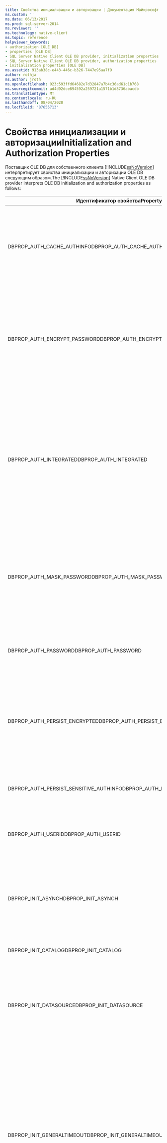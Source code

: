 ```yaml
---
title: Свойства инициализации и авторизации | Документация Майкрософт
ms.custom: ''
ms.date: 06/13/2017
ms.prod: sql-server-2014
ms.reviewer: ''
ms.technology: native-client
ms.topic: reference
helpviewer_keywords:
- authorization [OLE DB]
- properties [OLE DB]
- SQL Server Native Client OLE DB provider, initialization properties
- SQL Server Native Client OLE DB provider, authorization properties
- initialization properties [OLE DB]
ms.assetid: 913ab38c-e443-446c-b326-7447e95aa7f9
author: rothja
ms.author: jroth
ms.openlocfilehash: 923c593ffd64682e7d32847a7b4c36ad61c1b768
ms.sourcegitcommit: ad4d92dce894592a259721a1571b1d8736abacdb
ms.translationtype: MT
ms.contentlocale: ru-RU
ms.lasthandoff: 08/04/2020
ms.locfileid: "87655713"
---
```

# <a name="initialization-and-authorization-properties"></a><span data-ttu-id="1a168-102">Свойства инициализации и авторизации</span><span class="sxs-lookup"><span data-stu-id="1a168-102">Initialization and Authorization Properties</span></span>
  <span data-ttu-id="1a168-103">Поставщик OLE DB для собственного клиента [!INCLUDE[ssNoVersion](../../includes/ssnoversion-md.md)] интерпретирует свойства инициализации и авторизации OLE DB следующим образом.</span><span class="sxs-lookup"><span data-stu-id="1a168-103">The [!INCLUDE[ssNoVersion](../../includes/ssnoversion-md.md)] Native Client OLE DB provider interprets OLE DB initialization and authorization properties as follows:</span></span>  
  
|<span data-ttu-id="1a168-104">Идентификатор свойства</span><span class="sxs-lookup"><span data-stu-id="1a168-104">Property ID</span></span>|<span data-ttu-id="1a168-105">Описание</span><span class="sxs-lookup"><span data-stu-id="1a168-105">Description</span></span>|  
|-----------------|-----------------|  
|<span data-ttu-id="1a168-106">DBPROP_AUTH_CACHE_AUTHINFO</span><span class="sxs-lookup"><span data-stu-id="1a168-106">DBPROP_AUTH_CACHE_AUTHINFO</span></span>|<span data-ttu-id="1a168-107">Поставщик OLE DB для собственного клиента [!INCLUDE[ssNoVersion](../../includes/ssnoversion-md.md)] не кэширует данные для проверки подлинности.</span><span class="sxs-lookup"><span data-stu-id="1a168-107">The [!INCLUDE[ssNoVersion](../../includes/ssnoversion-md.md)] Native Client OLE DB provider does not cache authentication information.</span></span><br /><br /> <span data-ttu-id="1a168-108">При попытке задать значение этого свойства поставщик OLE DB для собственного клиента [!INCLUDE[ssNoVersion](../../includes/ssnoversion-md.md)] возвращает значение DB_S_ERRORSOCCURRED.</span><span class="sxs-lookup"><span data-stu-id="1a168-108">The [!INCLUDE[ssNoVersion](../../includes/ssnoversion-md.md)] Native Client OLE DB provider returns DB_S_ERRORSOCCURRED on an attempt to set the property value.</span></span> <span data-ttu-id="1a168-109">Элемент *dwStatus* структуры DBPROP указывает DBPROPSTATUS_NOTSUPPORTED.</span><span class="sxs-lookup"><span data-stu-id="1a168-109">The *dwStatus* member of the DBPROP Structure indicates DBPROPSTATUS_NOTSUPPORTED.</span></span>|  
|<span data-ttu-id="1a168-110">DBPROP_AUTH_ENCRYPT_PASSWORD</span><span class="sxs-lookup"><span data-stu-id="1a168-110">DBPROP_AUTH_ENCRYPT_PASSWORD</span></span>|<span data-ttu-id="1a168-111">[!INCLUDE[ssNoVersion](../../includes/ssnoversion-md.md)]Поставщик OLE DB собственного клиента использует стандартные [!INCLUDE[msCoName](../../includes/msconame-md.md)] [!INCLUDE[ssNoVersion](../../includes/ssnoversion-md.md)] механизмы безопасности для скрытия паролей.</span><span class="sxs-lookup"><span data-stu-id="1a168-111">The [!INCLUDE[ssNoVersion](../../includes/ssnoversion-md.md)] Native Client OLE DB provider uses standard [!INCLUDE[msCoName](../../includes/msconame-md.md)][!INCLUDE[ssNoVersion](../../includes/ssnoversion-md.md)] security mechanisms to conceal passwords.</span></span><br /><br /> <span data-ttu-id="1a168-112">При попытке задать значение этого свойства поставщик OLE DB для собственного клиента [!INCLUDE[ssNoVersion](../../includes/ssnoversion-md.md)] возвращает значение DB_S_ERRORSOCCURRED.</span><span class="sxs-lookup"><span data-stu-id="1a168-112">The [!INCLUDE[ssNoVersion](../../includes/ssnoversion-md.md)] Native Client OLE DB provider returns DB_S_ERRORSOCCURRED on an attempt to set the property value.</span></span> <span data-ttu-id="1a168-113">Элемент *dwStatus* структуры DBPROP указывает DBPROPSTATUS_NOTSUPPORTED.</span><span class="sxs-lookup"><span data-stu-id="1a168-113">The *dwStatus* member of the DBPROP Structure indicates DBPROPSTATUS_NOTSUPPORTED.</span></span>|  
|<span data-ttu-id="1a168-114">DBPROP_AUTH_INTEGRATED</span><span class="sxs-lookup"><span data-stu-id="1a168-114">DBPROP_AUTH_INTEGRATED</span></span>|<span data-ttu-id="1a168-115">Если DBPROP_AUTH_INTEGRATED имеет значение NULL, пустой строки или значение «SSPI» типа VT_BSTR, то поставщик OLE DB для собственного клиента [!INCLUDE[ssNoVersion](../../includes/ssnoversion-md.md)] использует для авторизации доступа пользователя к базе данных [!INCLUDE[ssNoVersion](../../includes/ssnoversion-md.md)], указанной в свойствах DBPROP_INIT_DATASOURCE и DBPROP_INIT_CATALOG, механизм проверки подлинности Windows.</span><span class="sxs-lookup"><span data-stu-id="1a168-115">If DBPROP_AUTH_INTEGRATED is set to a NULL pointer, a null string, or 'SSPI' VT_BSTR value, the [!INCLUDE[ssNoVersion](../../includes/ssnoversion-md.md)] Native Client OLE DB provider uses Windows Authentication Mode to authorize user access to the [!INCLUDE[ssNoVersion](../../includes/ssnoversion-md.md)] database specified by the DBPROP_INIT_DATASOURCE and DBPROP_INIT_CATALOG properties.</span></span><br /><br /> <span data-ttu-id="1a168-116">Если задано значение VT_EMPTY (по умолчанию), то используется безопасность [!INCLUDE[ssNoVersion](../../includes/ssnoversion-md.md)].</span><span class="sxs-lookup"><span data-stu-id="1a168-116">If it is set to VT_EMPTY (the default), [!INCLUDE[ssNoVersion](../../includes/ssnoversion-md.md)] security is used.</span></span> <span data-ttu-id="1a168-117">Имя входа в [!INCLUDE[ssNoVersion](../../includes/ssnoversion-md.md)] и пароль указываются в свойствах DBPROP_AUTH_USERID и DBPROP_AUTH_PASSWORD.</span><span class="sxs-lookup"><span data-stu-id="1a168-117">The [!INCLUDE[ssNoVersion](../../includes/ssnoversion-md.md)] login and password are specified in the DBPROP_AUTH_USERID and DBPROP_AUTH_PASSWORD properties.</span></span>|  
|<span data-ttu-id="1a168-118">DBPROP_AUTH_MASK_PASSWORD</span><span class="sxs-lookup"><span data-stu-id="1a168-118">DBPROP_AUTH_MASK_PASSWORD</span></span>|<span data-ttu-id="1a168-119">Поставщик OLE DB для собственного клиента [!INCLUDE[ssNoVersion](../../includes/ssnoversion-md.md)] использует стандартный механизм безопасности [!INCLUDE[ssNoVersion](../../includes/ssnoversion-md.md)] для скрытия паролей.</span><span class="sxs-lookup"><span data-stu-id="1a168-119">The [!INCLUDE[ssNoVersion](../../includes/ssnoversion-md.md)] Native Client OLE DB provider uses standard [!INCLUDE[ssNoVersion](../../includes/ssnoversion-md.md)] security mechanisms to conceal passwords.</span></span><br /><br /> <span data-ttu-id="1a168-120">При попытке задать значение этого свойства поставщик OLE DB для собственного клиента [!INCLUDE[ssNoVersion](../../includes/ssnoversion-md.md)] возвращает значение DB_S_ERRORSOCCURRED.</span><span class="sxs-lookup"><span data-stu-id="1a168-120">The [!INCLUDE[ssNoVersion](../../includes/ssnoversion-md.md)] Native Client OLE DB provider returns DB_S_ERRORSOCCURRED on an attempt to set the property value.</span></span> <span data-ttu-id="1a168-121">Элемент *dwStatus* структуры DBPROP указывает DBPROPSTATUS_NOTSUPPORTED.</span><span class="sxs-lookup"><span data-stu-id="1a168-121">The *dwStatus* member of the DBPROP Structure indicates DBPROPSTATUS_NOTSUPPORTED.</span></span>|  
|<span data-ttu-id="1a168-122">DBPROP_AUTH_PASSWORD</span><span class="sxs-lookup"><span data-stu-id="1a168-122">DBPROP_AUTH_PASSWORD</span></span>|<span data-ttu-id="1a168-123">Пароль назначается для имени входа в [!INCLUDE[ssNoVersion](../../includes/ssnoversion-md.md)].</span><span class="sxs-lookup"><span data-stu-id="1a168-123">Password assigned to a [!INCLUDE[ssNoVersion](../../includes/ssnoversion-md.md)] login.</span></span> <span data-ttu-id="1a168-124">Когда выбрана проверка подлинности [!INCLUDE[ssNoVersion](../../includes/ssnoversion-md.md)], это свойство используется для авторизации доступа к базе данных [!INCLUDE[ssNoVersion](../../includes/ssnoversion-md.md)].</span><span class="sxs-lookup"><span data-stu-id="1a168-124">This property is used when [!INCLUDE[ssNoVersion](../../includes/ssnoversion-md.md)] Authentication is selected for authorizing access to a [!INCLUDE[ssNoVersion](../../includes/ssnoversion-md.md)] database.</span></span>|  
|<span data-ttu-id="1a168-125">DBPROP_AUTH_PERSIST_ENCRYPTED</span><span class="sxs-lookup"><span data-stu-id="1a168-125">DBPROP_AUTH_PERSIST_ENCRYPTED</span></span>|<span data-ttu-id="1a168-126">Поставщик OLE DB для собственного клиента [!INCLUDE[ssNoVersion](../../includes/ssnoversion-md.md)] не шифрует данные проверки подлинности при сохранении.</span><span class="sxs-lookup"><span data-stu-id="1a168-126">The [!INCLUDE[ssNoVersion](../../includes/ssnoversion-md.md)] Native Client OLE DB provider does not encrypt authentication information when persisted.</span></span><br /><br /> <span data-ttu-id="1a168-127">При попытке задать значение этого свойства поставщик OLE DB для собственного клиента [!INCLUDE[ssNoVersion](../../includes/ssnoversion-md.md)] возвращает значение DB_S_ERRORSOCCURRED.</span><span class="sxs-lookup"><span data-stu-id="1a168-127">The [!INCLUDE[ssNoVersion](../../includes/ssnoversion-md.md)] Native Client OLE DB provider returns DB_S_ERRORSOCCURRED on an attempt to set the property value.</span></span> <span data-ttu-id="1a168-128">Элемент *dwStatus* структуры DBPROP указывает DBPROPSTATUS_NOTSUPPORTED.</span><span class="sxs-lookup"><span data-stu-id="1a168-128">The *dwStatus* member of the DBPROP Structure indicates DBPROPSTATUS_NOTSUPPORTED.</span></span>|  
|<span data-ttu-id="1a168-129">DBPROP_AUTH_PERSIST_SENSITIVE_AUTHINFO</span><span class="sxs-lookup"><span data-stu-id="1a168-129">DBPROP_AUTH_PERSIST_SENSITIVE_AUTHINFO</span></span>|<span data-ttu-id="1a168-130">Поставщик OLE DB для собственного клиента [!INCLUDE[ssNoVersion](../../includes/ssnoversion-md.md)] сохраняет значения для проверки подлинности, включая образ пароля (если указано).</span><span class="sxs-lookup"><span data-stu-id="1a168-130">The [!INCLUDE[ssNoVersion](../../includes/ssnoversion-md.md)] Native Client OLE DB provider persists authentication values, including an image of a password, if requested to do so.</span></span> <span data-ttu-id="1a168-131">Шифрование не предусмотрено.</span><span class="sxs-lookup"><span data-stu-id="1a168-131">No encryption is provided.</span></span>|  
|<span data-ttu-id="1a168-132">DBPROP_AUTH_USERID</span><span class="sxs-lookup"><span data-stu-id="1a168-132">DBPROP_AUTH_USERID</span></span>|<span data-ttu-id="1a168-133">Имя входа в [!INCLUDE[ssNoVersion](../../includes/ssnoversion-md.md)].</span><span class="sxs-lookup"><span data-stu-id="1a168-133">[!INCLUDE[ssNoVersion](../../includes/ssnoversion-md.md)] login.</span></span> <span data-ttu-id="1a168-134">Когда выбрана проверка подлинности [!INCLUDE[ssNoVersion](../../includes/ssnoversion-md.md)], это свойство используется для авторизации доступа к базе данных [!INCLUDE[ssNoVersion](../../includes/ssnoversion-md.md)].</span><span class="sxs-lookup"><span data-stu-id="1a168-134">This property is used when [!INCLUDE[ssNoVersion](../../includes/ssnoversion-md.md)] Authentication is selected for authorizing access to a [!INCLUDE[ssNoVersion](../../includes/ssnoversion-md.md)] database.</span></span>|  
|<span data-ttu-id="1a168-135">DBPROP_INIT_ASYNCH</span><span class="sxs-lookup"><span data-stu-id="1a168-135">DBPROP_INIT_ASYNCH</span></span>|<span data-ttu-id="1a168-136">Поставщик OLE DB для собственного клиента [!INCLUDE[ssNoVersion](../../includes/ssnoversion-md.md)] поддерживает асинхронную инициализацию.</span><span class="sxs-lookup"><span data-stu-id="1a168-136">The [!INCLUDE[ssNoVersion](../../includes/ssnoversion-md.md)] Native Client OLE DB provider supports asynchronous initiation.</span></span><br /><br /> <span data-ttu-id="1a168-137">При установке разряда DBPROPVAL_ASYNCH_INITIALIZE в свойстве DBPROP_INIT_ASYNCH метод **IDBInitialize::Initialize** становится неблокирующим вызовом.</span><span class="sxs-lookup"><span data-stu-id="1a168-137">Setting the DBPROPVAL_ASYNCH_INITIALIZE bit in the DBPROP_INIT_ASYNCH property causes **IDBInitialize::Initialize** to become a non-blocking call.</span></span> <span data-ttu-id="1a168-138">Дополнительные сведения о выполнении асинхронных операций см. в [этой статье](../native-client/features/performing-asynchronous-operations.md).</span><span class="sxs-lookup"><span data-stu-id="1a168-138">For more information, see [Performing Asynchronous Operations](../native-client/features/performing-asynchronous-operations.md).</span></span>|  
|<span data-ttu-id="1a168-139">DBPROP_INIT_CATALOG</span><span class="sxs-lookup"><span data-stu-id="1a168-139">DBPROP_INIT_CATALOG</span></span>|<span data-ttu-id="1a168-140">Имя существующей базы данных [!INCLUDE[ssNoVersion](../../includes/ssnoversion-md.md)], к которой выполняется подключение.</span><span class="sxs-lookup"><span data-stu-id="1a168-140">Name of an existing [!INCLUDE[ssNoVersion](../../includes/ssnoversion-md.md)] database to which to connect.</span></span>|  
|<span data-ttu-id="1a168-141">DBPROP_INIT_DATASOURCE</span><span class="sxs-lookup"><span data-stu-id="1a168-141">DBPROP_INIT_DATASOURCE</span></span>|<span data-ttu-id="1a168-142">Сетевое имя сервера, на котором запущен экземпляр [!INCLUDE[msCoName](../../includes/msconame-md.md)][!INCLUDE[ssNoVersion](../../includes/ssnoversion-md.md)].</span><span class="sxs-lookup"><span data-stu-id="1a168-142">Network name of a server running an instance of [!INCLUDE[msCoName](../../includes/msconame-md.md)][!INCLUDE[ssNoVersion](../../includes/ssnoversion-md.md)].</span></span> <span data-ttu-id="1a168-143">Если [!INCLUDE[ssNoVersion](../../includes/ssnoversion-md.md)] на компьютере выполняется несколько экземпляров, для подключения к конкретному экземпляру [!INCLUDE[ssNoVersion](../../includes/ssnoversion-md.md)] значения DBPROP_INIT_DATASOURCE указывается как \* \\ \сервернаме\инстанценаме\*.</span><span class="sxs-lookup"><span data-stu-id="1a168-143">If there are multiple instances of [!INCLUDE[ssNoVersion](../../includes/ssnoversion-md.md)] running on the computer, in order to connect to a specific instance of [!INCLUDE[ssNoVersion](../../includes/ssnoversion-md.md)] the value DBPROP_INIT_DATASOURCE is specified as *\\\ServerName\InstanceName*.</span></span> <span data-ttu-id="1a168-144">Вместо обратной косой черты используется escape-последовательность (\\\).</span><span class="sxs-lookup"><span data-stu-id="1a168-144">The escape sequence \\\ is used for backslash itself.</span></span>|  
|<span data-ttu-id="1a168-145">DBPROP_INIT_GENERALTIMEOUT</span><span class="sxs-lookup"><span data-stu-id="1a168-145">DBPROP_INIT_GENERALTIMEOUT</span></span>|<span data-ttu-id="1a168-146">Указывает количество секунд до истечения времени ожидания запроса, кроме инициализации источника данных и выполнения команды. Значение 0 указывает на бесконечное время ожидания. Поставщики, работающие с сетевыми подключениями или в распределенных или транзакционных сценариях, могут поддерживать это свойство, чтобы прикрепить компонент к истечению времени ожидания в случае долго выполняющегося запроса.</span><span class="sxs-lookup"><span data-stu-id="1a168-146">Indicates the number of seconds before a request, other than data source initialization and command execution, times out. A value of 0 indicates an infinite time-out. Providers that work over network connections or in distributed or transacted scenarios can support this property to advise an enlisted component to time-out in the event of a long-running request.</span></span> <span data-ttu-id="1a168-147">Временем ожидания для инициализации источника данных или выполнения команд по-прежнему управляют свойства DBPROP_INIT_TIMEOUT и DBPROP_COMMANDTIMEOUT, соответственно.</span><span class="sxs-lookup"><span data-stu-id="1a168-147">Time-outs for data source initialization and command execution remain governed by DBPROP_INIT_TIMEOUT and DBPROP_COMMANDTIMEOUT, respectively.</span></span><br /><br /> <span data-ttu-id="1a168-148">Свойство DBPROP_INIT_GENERALTIMEOUT доступно только для чтения, и при попытке присвоить ему значение в *dwstatus* возвращается ошибка DBPROPSTATUS_NOTSETTABLE.</span><span class="sxs-lookup"><span data-stu-id="1a168-148">DBPROP_INIT_GENERALTIMEOUT is read-only, and if one tries to set it the *dwstatus* error of DBPROPSTATUS_NOTSETTABLE is returned.</span></span>|  
|<span data-ttu-id="1a168-149">DBPROP_INIT_HWND</span><span class="sxs-lookup"><span data-stu-id="1a168-149">DBPROP_INIT_HWND</span></span>|<span data-ttu-id="1a168-150">Дескриптор Windows из вызывающего приложения.</span><span class="sxs-lookup"><span data-stu-id="1a168-150">The Windows handle from the calling application.</span></span> <span data-ttu-id="1a168-151">Действительный дескриптор окна необходим для инициализации диалогового окна, если разрешен запрос свойств инициализации.</span><span class="sxs-lookup"><span data-stu-id="1a168-151">A valid window handle is required for the initialization dialog box displayed when prompting for initialization properties is allowed.</span></span>|  
|<span data-ttu-id="1a168-152">DBPROP_INIT_IMPERSONATION_LEVEL</span><span class="sxs-lookup"><span data-stu-id="1a168-152">DBPROP_INIT_IMPERSONATION_LEVEL</span></span>|<span data-ttu-id="1a168-153">Поставщик OLE DB для собственного клиента [!INCLUDE[ssNoVersion](../../includes/ssnoversion-md.md)] не поддерживает корректировку уровня олицетворения.</span><span class="sxs-lookup"><span data-stu-id="1a168-153">The [!INCLUDE[ssNoVersion](../../includes/ssnoversion-md.md)] Native Client OLE DB provider does not support impersonation level adjustment.</span></span><br /><br /> <span data-ttu-id="1a168-154">При попытке задать значение этого свойства поставщик OLE DB для собственного клиента [!INCLUDE[ssNoVersion](../../includes/ssnoversion-md.md)] возвращает значение DB_S_ERRORSOCCURRED.</span><span class="sxs-lookup"><span data-stu-id="1a168-154">The [!INCLUDE[ssNoVersion](../../includes/ssnoversion-md.md)] Native Client OLE DB provider returns DB_S_ERRORSOCCURRED on an attempt to set the property value.</span></span> <span data-ttu-id="1a168-155">Элемент *dwStatus* структуры DBPROP указывает DBPROPSTATUS_NOTSUPPORTED.</span><span class="sxs-lookup"><span data-stu-id="1a168-155">The *dwStatus* member of the DBPROP Structure indicates DBPROPSTATUS_NOTSUPPORTED.</span></span>|  
|<span data-ttu-id="1a168-156">DBPROP_INIT_LCID</span><span class="sxs-lookup"><span data-stu-id="1a168-156">DBPROP_INIT_LCID</span></span>|<span data-ttu-id="1a168-157">Поставщик OLE DB для собственного клиента [!INCLUDE[ssNoVersion](../../includes/ssnoversion-md.md)] производит проверку кода локали и возвращает ошибку, если код локали не поддерживается или не установлен на клиенте.</span><span class="sxs-lookup"><span data-stu-id="1a168-157">The [!INCLUDE[ssNoVersion](../../includes/ssnoversion-md.md)] Native Client OLE DB provider validates the locale ID and returns an error if the locale ID is not supported or is not installed on the client.</span></span>|  
|<span data-ttu-id="1a168-158">DBPROP_INIT_LOCATION</span><span class="sxs-lookup"><span data-stu-id="1a168-158">DBPROP_INIT_LOCATION</span></span>|<span data-ttu-id="1a168-159">При попытке задать значение этого свойства поставщик OLE DB для собственного клиента [!INCLUDE[ssNoVersion](../../includes/ssnoversion-md.md)] возвращает значение DB_S_ERRORSOCCURRED.</span><span class="sxs-lookup"><span data-stu-id="1a168-159">The [!INCLUDE[ssNoVersion](../../includes/ssnoversion-md.md)] Native Client OLE DB provider returns DB_S_ERRORSOCCURRED on an attempt to set the property value.</span></span> <span data-ttu-id="1a168-160">Элемент *dwStatus* структуры DBPROP указывает DBPROPSTATUS_NOTSUPPORTED.</span><span class="sxs-lookup"><span data-stu-id="1a168-160">The *dwStatus* member of the DBPROP Structure indicates DBPROPSTATUS_NOTSUPPORTED.</span></span>|  
|<span data-ttu-id="1a168-161">DBPROP_INIT_MODE</span><span class="sxs-lookup"><span data-stu-id="1a168-161">DBPROP_INIT_MODE</span></span>|<span data-ttu-id="1a168-162">При попытке задать значение этого свойства поставщик OLE DB для собственного клиента [!INCLUDE[ssNoVersion](../../includes/ssnoversion-md.md)] возвращает значение DB_S_ERRORSOCCURRED.</span><span class="sxs-lookup"><span data-stu-id="1a168-162">The [!INCLUDE[ssNoVersion](../../includes/ssnoversion-md.md)] Native Client OLE DB provider returns DB_S_ERRORSOCCURRED on an attempt to set the property value.</span></span> <span data-ttu-id="1a168-163">Элемент *dwStatus* структуры DBPROP указывает DBPROPSTATUS_NOTSUPPORTED.</span><span class="sxs-lookup"><span data-stu-id="1a168-163">The *dwStatus* member of the DBPROP Structure indicates DBPROPSTATUS_NOTSUPPORTED.</span></span>|  
|<span data-ttu-id="1a168-164">DBPROP_INIT_PROMPT</span><span class="sxs-lookup"><span data-stu-id="1a168-164">DBPROP_INIT_PROMPT</span></span>|<span data-ttu-id="1a168-165">Поставщик OLE DB для собственного клиента [!INCLUDE[ssNoVersion](../../includes/ssnoversion-md.md)] поддерживает все режимы запросов на инициализацию источника данных.</span><span class="sxs-lookup"><span data-stu-id="1a168-165">The [!INCLUDE[ssNoVersion](../../includes/ssnoversion-md.md)] Native Client OLE DB provider supports all prompting modes for data source initialization.</span></span> <span data-ttu-id="1a168-166">Поставщик OLE DB для собственного клиента [!INCLUDE[ssNoVersion](../../includes/ssnoversion-md.md)] по умолчанию использует для этого свойства значение DBPROMPT_NOPROMPT.</span><span class="sxs-lookup"><span data-stu-id="1a168-166">The [!INCLUDE[ssNoVersion](../../includes/ssnoversion-md.md)] Native Client OLE DB provider uses DBPROMPT_NOPROMPT as its default setting for the property.</span></span>|  
|<span data-ttu-id="1a168-167">DBPROP_INIT_PROTECTION_LEVEL</span><span class="sxs-lookup"><span data-stu-id="1a168-167">DBPROP_INIT_PROTECTION_LEVEL</span></span>|<span data-ttu-id="1a168-168">Поставщик OLE DB для собственного клиента [!INCLUDE[ssNoVersion](../../includes/ssnoversion-md.md)] не поддерживает уровень защиты для соединения с экземпляром [!INCLUDE[ssNoVersion](../../includes/ssnoversion-md.md)].</span><span class="sxs-lookup"><span data-stu-id="1a168-168">The [!INCLUDE[ssNoVersion](../../includes/ssnoversion-md.md)] Native Client OLE DB provider does not support a protection level on connections to instances of [!INCLUDE[ssNoVersion](../../includes/ssnoversion-md.md)].</span></span><br /><br /> <span data-ttu-id="1a168-169">При попытке задать значение этого свойства поставщик OLE DB для собственного клиента [!INCLUDE[ssNoVersion](../../includes/ssnoversion-md.md)] возвращает значение DB_S_ERRORSOCCURRED.</span><span class="sxs-lookup"><span data-stu-id="1a168-169">The [!INCLUDE[ssNoVersion](../../includes/ssnoversion-md.md)] Native Client OLE DB provider returns DB_S_ERRORSOCCURRED on an attempt to set the property value.</span></span> <span data-ttu-id="1a168-170">Элемент *dwStatus* структуры DBPROP указывает DBPROPSTATUS_NOTSUPPORTED.</span><span class="sxs-lookup"><span data-stu-id="1a168-170">The *dwStatus* member of the DBPROP Structure indicates DBPROPSTATUS_NOTSUPPORTED.</span></span>|  
|<span data-ttu-id="1a168-171">DBPROP_INIT_PROVIDERSTRING</span><span class="sxs-lookup"><span data-stu-id="1a168-171">DBPROP_INIT_PROVIDERSTRING</span></span>|<span data-ttu-id="1a168-172">См. строку поставщика OLE DB для собственного клиента [!INCLUDE[ssNoVersion](../../includes/ssnoversion-md.md)] ниже в этом разделе.</span><span class="sxs-lookup"><span data-stu-id="1a168-172">See the [!INCLUDE[ssNoVersion](../../includes/ssnoversion-md.md)] Native Client OLE DB provider string later in this topic.</span></span>|  
|<span data-ttu-id="1a168-173">DBPROP_INIT_TIMEOUT</span><span class="sxs-lookup"><span data-stu-id="1a168-173">DBPROP_INIT_TIMEOUT</span></span>|<span data-ttu-id="1a168-174">Поставщик OLE DB для собственного клиента [!INCLUDE[ssNoVersion](../../includes/ssnoversion-md.md)] возвращает ошибку при инициализации, если в течение указанного количества секунд не удалось установить соединение с экземпляром [!INCLUDE[ssNoVersion](../../includes/ssnoversion-md.md)].</span><span class="sxs-lookup"><span data-stu-id="1a168-174">The [!INCLUDE[ssNoVersion](../../includes/ssnoversion-md.md)] Native Client OLE DB provider returns an error on initialization if a connection to the instance of [!INCLUDE[ssNoVersion](../../includes/ssnoversion-md.md)] cannot be established within the number of seconds specified.</span></span>|  
  
 <span data-ttu-id="1a168-175">В DBPROPSET_SQLSERVERDBINIT свойств, зависящих от поставщика, [!INCLUDE[ssNoVersion](../../includes/ssnoversion-md.md)] поставщик OLE DB собственного клиента определяет эти дополнительные свойства инициализации.</span><span class="sxs-lookup"><span data-stu-id="1a168-175">In the provider-specific property set DBPROPSET_SQLSERVERDBINIT, the [!INCLUDE[ssNoVersion](../../includes/ssnoversion-md.md)] Native Client OLE DB provider defines these additional initialization properties.</span></span>  
  
|<span data-ttu-id="1a168-176">Идентификатор свойства</span><span class="sxs-lookup"><span data-stu-id="1a168-176">Property ID</span></span>|<span data-ttu-id="1a168-177">Описание</span><span class="sxs-lookup"><span data-stu-id="1a168-177">Description</span></span>|  
|-----------------|-----------------|  
|<span data-ttu-id="1a168-178">SSPROP_AUTH_OLD_PASSWORD</span><span class="sxs-lookup"><span data-stu-id="1a168-178">SSPROP_AUTH_OLD_PASSWORD</span></span>|<span data-ttu-id="1a168-179">Тип: VT_BSTR</span><span class="sxs-lookup"><span data-stu-id="1a168-179">Type: VT_BSTR</span></span><br /><br /> <span data-ttu-id="1a168-180">Чтение и запись.</span><span class="sxs-lookup"><span data-stu-id="1a168-180">R/W: Write</span></span><br /><br /> <span data-ttu-id="1a168-181">Значение по умолчанию: VT_EMPTY</span><span class="sxs-lookup"><span data-stu-id="1a168-181">Default: VT_EMPTY</span></span><br /><br /> <span data-ttu-id="1a168-182">Описание: текущий или истекший пароль.</span><span class="sxs-lookup"><span data-stu-id="1a168-182">Description: The current or expired password.</span></span> <span data-ttu-id="1a168-183">Дополнительные сведения см. в статье [Смена пароля программным способом](../native-client/features/changing-passwords-programmatically.md).</span><span class="sxs-lookup"><span data-stu-id="1a168-183">For more information, see [Changing Passwords Programmatically](../native-client/features/changing-passwords-programmatically.md).</span></span>|  
|<span data-ttu-id="1a168-184">SSPROP_INIT_APPNAME</span><span class="sxs-lookup"><span data-stu-id="1a168-184">SSPROP_INIT_APPNAME</span></span>|<span data-ttu-id="1a168-185">Тип: VT_BSTR</span><span class="sxs-lookup"><span data-stu-id="1a168-185">Type: VT_BSTR</span></span><br /><br /> <span data-ttu-id="1a168-186">Ч/З Чтение/запись</span><span class="sxs-lookup"><span data-stu-id="1a168-186">R/W: Read/write</span></span><br /><br /> <span data-ttu-id="1a168-187">Описание: имя клиентского приложения.</span><span class="sxs-lookup"><span data-stu-id="1a168-187">Description: The client application name.</span></span>|  
|<span data-ttu-id="1a168-188">SSPROP_INIT_AUTOTRANSLATE</span><span class="sxs-lookup"><span data-stu-id="1a168-188">SSPROP_INIT_AUTOTRANSLATE</span></span>|<span data-ttu-id="1a168-189">Тип: VT_BOOL.</span><span class="sxs-lookup"><span data-stu-id="1a168-189">Type: VT_BOOL</span></span><br /><br /> <span data-ttu-id="1a168-190">Ч/З Чтение/запись</span><span class="sxs-lookup"><span data-stu-id="1a168-190">R/W: Read/write</span></span><br /><br /> <span data-ttu-id="1a168-191">Значение по умолчанию: VARIANT_TRUE</span><span class="sxs-lookup"><span data-stu-id="1a168-191">Default: VARIANT_TRUE</span></span><br /><br /> <span data-ttu-id="1a168-192">Описание: преобразование символов OEM/ANSI.</span><span class="sxs-lookup"><span data-stu-id="1a168-192">Description: OEM/ANSI character conversion.</span></span><br /><br /> <span data-ttu-id="1a168-193">VARIANT_TRUE. [!INCLUDE[ssNoVersion](../../includes/ssnoversion-md.md)] поставщик OLE DB собственного клиента преобразует строки символов ANSI, передаваемые между клиентом и сервером, путем преобразования в Юникод, чтобы избежать проблем с сопоставлением расширенных символов между кодовыми страницами клиента и сервера.</span><span class="sxs-lookup"><span data-stu-id="1a168-193">VARIANT_TRUE: The [!INCLUDE[ssNoVersion](../../includes/ssnoversion-md.md)] Native Client OLE DB provider translates ANSI character strings sent between the client and server by converting through Unicode to minimize problems in matching extended characters between the code pages on the client and the server:</span></span><br /><br /> <span data-ttu-id="1a168-194">Данные типа DBTYPE_STR, передаваемые в переменную, параметр или столбец в экземпляре переменной [!INCLUDE[ssNoVersion](../../includes/ssnoversion-md.md)], имеющем тип **char**, **varchar** или **text**, преобразуются в Юникод с использованием кодовой страницы ANSI (ACP) клиента, а затем преобразуются из Юникода в символьную строку с использованием ACP сервера.</span><span class="sxs-lookup"><span data-stu-id="1a168-194">Client DBTYPE_STR data sent to an instance of [!INCLUDE[ssNoVersion](../../includes/ssnoversion-md.md)]**char**, **varchar**, or **text** variable, parameter, or column is converted from character to Unicode using the client ANSI code page (ACP) and then converted from Unicode to character using the ACP of the server.</span></span><br /><br /> <span data-ttu-id="1a168-195">Данные  типа [!INCLUDE[ssNoVersion](../../includes/ssnoversion-md.md)] **char**, **varchar** или **text**, передаваемые в переменную DBTYPE_STR в клиенте, преобразуются в Юникод с использованием ACP сервера, а затем из Юникода — в символьную строку с использованием ACP клиента.</span><span class="sxs-lookup"><span data-stu-id="1a168-195">[!INCLUDE[ssNoVersion](../../includes/ssnoversion-md.md)] **char**, **varchar**, or **text** data sent to a client DBTYPE_STR variable is converted from character to Unicode using the server ACP and then converted from Unicode to character using the client ACP.</span></span><br /><br /> <span data-ttu-id="1a168-196">Эти преобразования выполняются на клиенте поставщиком OLE DB для собственного клиента [!INCLUDE[ssNoVersion](../../includes/ssnoversion-md.md)].</span><span class="sxs-lookup"><span data-stu-id="1a168-196">These conversions are performed on the client by the [!INCLUDE[ssNoVersion](../../includes/ssnoversion-md.md)] Native Client OLE DB provider.</span></span> <span data-ttu-id="1a168-197">Для этого на клиенте должна быть доступна та же кодовая страница, что используется на сервере.</span><span class="sxs-lookup"><span data-stu-id="1a168-197">This requires that the same ACP used on the server be available on the client.</span></span><br /><br /> <span data-ttu-id="1a168-198">Следующие параметры не влияют на преобразования, выполняемые для этих передач.</span><span class="sxs-lookup"><span data-stu-id="1a168-198">These settings have no effect on the conversions that occur for these transfers:</span></span><br /><br /> <span data-ttu-id="1a168-199">Данные переменной типа DBTYPE_WSTR в Юникоде передаются из клиента на сервер в объекты типа **char**, **varchar** или **text**.</span><span class="sxs-lookup"><span data-stu-id="1a168-199">Unicode DBTYPE_WSTR client data sent to **char**, **varchar**, or **text** on the server.</span></span><br /><br /> <span data-ttu-id="1a168-200">Данные типов **char**, **varchar** или **text** передаются с сервера в клиент в переменные типа DBTYPE_WSTR в Юникоде.</span><span class="sxs-lookup"><span data-stu-id="1a168-200">**char**, **varchar**, or **text** server data sent to a Unicode DBTYPE_WSTR variable on the client.</span></span><br /><br /> <span data-ttu-id="1a168-201">Данные переменных типа DBTYPE_WSTR в кодировке ANSI передаются из клиента на сервер в Юникоде в переменные типа **nchar**, **nvarchar** или **ntext**.</span><span class="sxs-lookup"><span data-stu-id="1a168-201">ANSI DBTYPE_STR client data sent to Unicode **nchar**, **nvarchar**, or **ntext** on the server.</span></span><br /><br /> <span data-ttu-id="1a168-202">Данные в Юникоде типов **char**, **varchar** или **text** передаются с сервера в клиент в переменные типа DBTYPE_WSTR в кодировке ANSI.</span><span class="sxs-lookup"><span data-stu-id="1a168-202">Unicode **char**, **varchar**, or **text** server data sent to an ANSI DBTYPE_STR variable on the client.</span></span><br /><br /> <span data-ttu-id="1a168-203">VARIANT_FALSE: [!INCLUDE[ssNoVersion](../../includes/ssnoversion-md.md)] поставщик OLE DB Native Client не выполняет переводы символов.</span><span class="sxs-lookup"><span data-stu-id="1a168-203">VARIANT_FALSE: The [!INCLUDE[ssNoVersion](../../includes/ssnoversion-md.md)] Native Client OLE DB provider does not perform character translations.</span></span><br /><br /> <span data-ttu-id="1a168-204">[!INCLUDE[ssNoVersion](../../includes/ssnoversion-md.md)]Поставщик OLE DB собственного клиента не преобразует клиентский символ ANSI DBTYPE_STR данные, отправляемые в переменные **char**, **varchar**или **Text** , параметры или столбцы на сервере.</span><span class="sxs-lookup"><span data-stu-id="1a168-204">The [!INCLUDE[ssNoVersion](../../includes/ssnoversion-md.md)] Native Client OLE DB provider does not translate client ANSI character DBTYPE_STR data sent to **char**, **varchar**, or **text** variables, parameters, or columns on the server.</span></span> <span data-ttu-id="1a168-205">Преобразование данных типов **char**, **varchar** или **text** при передаче с сервера в клиент в переменные DBTYPE_STR не выполняется.</span><span class="sxs-lookup"><span data-stu-id="1a168-205">No translation is performed on **char**, **varchar**, or **text** data sent from the server to DBTYPE_STR variables on the client.</span></span><br /><br /> <span data-ttu-id="1a168-206">Если на клиенте и на экземпляре [!INCLUDE[ssNoVersion](../../includes/ssnoversion-md.md)] используются разные ACP, то символы национальных алфавитов могут быть преобразованы неправильно.</span><span class="sxs-lookup"><span data-stu-id="1a168-206">If the client and the instance of [!INCLUDE[ssNoVersion](../../includes/ssnoversion-md.md)] are using different ACPs, extended characters can be misinterpreted.</span></span>|  
|<span data-ttu-id="1a168-207">SSPROP_INIT_CURRENTLANGUAGE</span><span class="sxs-lookup"><span data-stu-id="1a168-207">SSPROP_INIT_CURRENTLANGUAGE</span></span>|<span data-ttu-id="1a168-208">Тип: VT_BSTR</span><span class="sxs-lookup"><span data-stu-id="1a168-208">Type: VT_BSTR</span></span><br /><br /> <span data-ttu-id="1a168-209">Ч/З Чтение/запись</span><span class="sxs-lookup"><span data-stu-id="1a168-209">R/W: Read/write</span></span><br /><br /> <span data-ttu-id="1a168-210">Описание: [!INCLUDE[ssNoVersion](../../includes/ssnoversion-md.md)] имя языка.</span><span class="sxs-lookup"><span data-stu-id="1a168-210">Description: A [!INCLUDE[ssNoVersion](../../includes/ssnoversion-md.md)] language name.</span></span> <span data-ttu-id="1a168-211">Указывает язык, используемый для выбора и форматирования системных сообщений.</span><span class="sxs-lookup"><span data-stu-id="1a168-211">Identifies the language used for system message selection and formatting.</span></span> <span data-ttu-id="1a168-212">Язык должен быть установлен на компьютере, на котором запущен экземпляр [!INCLUDE[ssNoVersion](../../includes/ssnoversion-md.md)], в противном случае инициализация источника данных не будет выполнена.</span><span class="sxs-lookup"><span data-stu-id="1a168-212">The language must be installed on the computer running an instance of [!INCLUDE[ssNoVersion](../../includes/ssnoversion-md.md)] or data source initialization fails.</span></span>|  
|<span data-ttu-id="1a168-213">SSPROP_INIT_DATATYPECOMPATIBILITY</span><span class="sxs-lookup"><span data-stu-id="1a168-213">SSPROP_INIT_DATATYPECOMPATIBILITY</span></span>|<span data-ttu-id="1a168-214">Тип: VT_UI2</span><span class="sxs-lookup"><span data-stu-id="1a168-214">Type: VT_UI2</span></span><br /><br /> <span data-ttu-id="1a168-215">Ч/З Чтение/запись</span><span class="sxs-lookup"><span data-stu-id="1a168-215">R/W: Read/write</span></span><br /><br /> <span data-ttu-id="1a168-216">По умолчанию: 0</span><span class="sxs-lookup"><span data-stu-id="1a168-216">Default: 0</span></span><br /><br /> <span data-ttu-id="1a168-217">Описание: обеспечивает совместимость типов данных между [!INCLUDE[ssNoVersion](../../includes/ssnoversion-md.md)] и приложениями на основе объектов данных ActiveX (ADO).</span><span class="sxs-lookup"><span data-stu-id="1a168-217">Description: Enables data type compatibility between [!INCLUDE[ssNoVersion](../../includes/ssnoversion-md.md)] and ActiveX Data Object (ADO) applications.</span></span> <span data-ttu-id="1a168-218">Если установлено значение 0 (по умолчанию), то используется та же обработка типов данных, которая применяется поставщиком.</span><span class="sxs-lookup"><span data-stu-id="1a168-218">If the default value of 0 is used, data type handling defaults to that used by the provider.</span></span> <span data-ttu-id="1a168-219">Если установлено значение 80, то для обработки типов данных используются только типы данных [!INCLUDE[ssVersion2000](../../includes/ssversion2000-md.md)].</span><span class="sxs-lookup"><span data-stu-id="1a168-219">If the value of 80 is used, data type handling uses only [!INCLUDE[ssVersion2000](../../includes/ssversion2000-md.md)] data types.</span></span> <span data-ttu-id="1a168-220">Дополнительные сведения см. в разделе [Использование ADO с SQL Server Native Client](../native-client/applications/using-ado-with-sql-server-native-client.md).</span><span class="sxs-lookup"><span data-stu-id="1a168-220">For more information, see [Using ADO with SQL Server Native Client](../native-client/applications/using-ado-with-sql-server-native-client.md).</span></span>|  
|<span data-ttu-id="1a168-221">SSPROP_INIT_ENCRYPT</span><span class="sxs-lookup"><span data-stu-id="1a168-221">SSPROP_INIT_ENCRYPT</span></span>|<span data-ttu-id="1a168-222">Тип: VT_BOOL.</span><span class="sxs-lookup"><span data-stu-id="1a168-222">Type: VT_BOOL</span></span><br /><br /> <span data-ttu-id="1a168-223">Чтение и запись в R/W</span><span class="sxs-lookup"><span data-stu-id="1a168-223">R/W: Read/Write</span></span><br /><br /> <span data-ttu-id="1a168-224">Значение по умолчанию: VARIANT_FALSE</span><span class="sxs-lookup"><span data-stu-id="1a168-224">Default: VARIANT_FALSE</span></span><br /><br /> <span data-ttu-id="1a168-225">Описание: чтобы включить шифрование передаваемых по сети данных, необходимо присвоить свойству SSPROP_INIT_ENCRYPT значение VARIANT_TRUE.</span><span class="sxs-lookup"><span data-stu-id="1a168-225">Description: To encrypt the data going over the network, SSPROP_INIT_ENCRYPT property is set to VARIANT_TRUE.</span></span><br /><br /> <span data-ttu-id="1a168-226">Если включено принудительное шифрование протокола, то шифрование данных производится всегда, независимо от значения SSPROP_INIT_ENCRYPT.</span><span class="sxs-lookup"><span data-stu-id="1a168-226">If Enable Protocol Encryption is on, encryption will always occur, regardless of the setting of SSPROP_INIT_ENCRYPT.</span></span> <span data-ttu-id="1a168-227">Если оно отключено, а для свойства SSPROP_INIT_ENCRYPT задано значение VARIANT_TRUE, то шифрование будет выполняться.</span><span class="sxs-lookup"><span data-stu-id="1a168-227">If it is off and SSPROP_INIT_ENCRYPT is set to VARIANT_TRUE, then encryption will occur.</span></span><br /><br /> <span data-ttu-id="1a168-228">Если шифрование протокола отключено, а для свойства SSPROP_INIT_ENCRYPT задано значение VARIANT_FALSE, то шифрование не будет выполняться.</span><span class="sxs-lookup"><span data-stu-id="1a168-228">If Enable Protocol Encryption is off and SSPROP_INIT_ENCRYPT is set to VARIANT_FALSE, then no encryption occurs.</span></span>|  
|<span data-ttu-id="1a168-229">SSPROP_INIT_FAILOVERPARTNER</span><span class="sxs-lookup"><span data-stu-id="1a168-229">SSPROP_INIT_FAILOVERPARTNER</span></span>|<span data-ttu-id="1a168-230">Тип: VT_BSTR</span><span class="sxs-lookup"><span data-stu-id="1a168-230">Type: VT_BSTR</span></span><br /><br /> <span data-ttu-id="1a168-231">Ч/З Чтение/запись</span><span class="sxs-lookup"><span data-stu-id="1a168-231">R/W: Read/write</span></span><br /><br /> <span data-ttu-id="1a168-232">Описание: указывает имя партнера по обеспечению отработки отказа для зеркального отображения базы данных.</span><span class="sxs-lookup"><span data-stu-id="1a168-232">Description: Specifies the name of the failover partner for database mirroring.</span></span> <span data-ttu-id="1a168-233">Является свойством инициализации и может быть задано только перед инициализацией.</span><span class="sxs-lookup"><span data-stu-id="1a168-233">It is an initialization property and can only be set before initialization.</span></span> <span data-ttu-id="1a168-234">После инициализации оно будет возвращать имя партнера по обеспечению отработки отказа (если есть), возвращенное сервером-источником.</span><span class="sxs-lookup"><span data-stu-id="1a168-234">After initialization it will return the failover partner, if any, returned by the primary server.</span></span><br /><br /> <span data-ttu-id="1a168-235">Это позволяет смарт-приложениям кэшировать последний определенный сервер резервного копирования, однако они должны учитывать, что данные обновляются только при первом установлении соединения (или при возобновлении, при наличии пула) и могут устареть в случае длительных соединений.</span><span class="sxs-lookup"><span data-stu-id="1a168-235">This allows a smart application to cache the most recently determined backup server, but such applications should be aware that the information is only updated when the connection is first established (or reset, if pooled) and can become out of date for long term connections.</span></span><br /><br /> <span data-ttu-id="1a168-236">После установления соединения приложение может запросить этот атрибут, чтобы идентифицировать партнера по обеспечению отработки отказа.</span><span class="sxs-lookup"><span data-stu-id="1a168-236">After making the connection, the application can query this attribute to determine the identity of the failover partner.</span></span> <span data-ttu-id="1a168-237">Если сервер-источник не имеет партнера по обеспечению отработки отказа, то это свойство вернет пустую строку.</span><span class="sxs-lookup"><span data-stu-id="1a168-237">If the primary server has no failover partner this property will return an empty string.</span></span> <span data-ttu-id="1a168-238">Дополнительные сведения см. в статье [Зеркальное отображение базы данных](../native-client/features/using-database-mirroring.md).</span><span class="sxs-lookup"><span data-stu-id="1a168-238">For more information, see [Using Database Mirroring](../native-client/features/using-database-mirroring.md).</span></span>|  
|<span data-ttu-id="1a168-239">SSPROP_INIT_FILENAME</span><span class="sxs-lookup"><span data-stu-id="1a168-239">SSPROP_INIT_FILENAME</span></span>|<span data-ttu-id="1a168-240">Тип: VT_BSTR</span><span class="sxs-lookup"><span data-stu-id="1a168-240">Type: VT_BSTR</span></span><br /><br /> <span data-ttu-id="1a168-241">Ч/З Чтение/запись</span><span class="sxs-lookup"><span data-stu-id="1a168-241">R/W: Read/write</span></span><br /><br /> <span data-ttu-id="1a168-242">Описание: указывает имя первичного файла присоединяемой базы данных.</span><span class="sxs-lookup"><span data-stu-id="1a168-242">Description: Specifies the primary file name of an attachable database.</span></span> <span data-ttu-id="1a168-243">Эта база данных присоединяется и становится для соединения базой данных по умолчанию.</span><span class="sxs-lookup"><span data-stu-id="1a168-243">This database is attached and becomes the default database for the connection.</span></span> <span data-ttu-id="1a168-244">Перед использованием свойства SSPROP_INIT_FILENAME необходимо указать имя базы данных в свойстве инициализации DBPROP_INIT_CATALOG.</span><span class="sxs-lookup"><span data-stu-id="1a168-244">To use SSPROP_INIT_FILENAME, you must specify the name of the database as the value of the initialization property DBPROP_INIT_CATALOG.</span></span> <span data-ttu-id="1a168-245">Если имя базы данных не существует, то выполняется поиск имени первичного файла, указанного в свойстве SSPROP_INIT_FILENAME, и присоединяется база данных с именем, указанным в свойстве DBPROP_INIT_CATALOG.</span><span class="sxs-lookup"><span data-stu-id="1a168-245">If the database name does not exist, then it looks for the primary file name specified in SSPROP_INIT_FILENAME and attaches that database with the name specified in DBPROP_INIT_CATALOG.</span></span> <span data-ttu-id="1a168-246">Если база данных уже была присоединена, то [!INCLUDE[ssNoVersion](../../includes/ssnoversion-md.md)] ее снова не присоединяет.</span><span class="sxs-lookup"><span data-stu-id="1a168-246">If the database was previously attached, [!INCLUDE[ssNoVersion](../../includes/ssnoversion-md.md)] does not reattach it.</span></span>|  
|<span data-ttu-id="1a168-247">SSPROP_INIT_MARSCONNECTION</span><span class="sxs-lookup"><span data-stu-id="1a168-247">SSPROP_INIT_MARSCONNECTION</span></span>|<span data-ttu-id="1a168-248">Тип: VT_BOOL.</span><span class="sxs-lookup"><span data-stu-id="1a168-248">Type: VT_BOOL</span></span><br /><br /> <span data-ttu-id="1a168-249">Ч/З Чтение/запись</span><span class="sxs-lookup"><span data-stu-id="1a168-249">R/W: Read/write</span></span><br /><br /> <span data-ttu-id="1a168-250">Значение по умолчанию: VARIANT_FALSE</span><span class="sxs-lookup"><span data-stu-id="1a168-250">Default: VARIANT_FALSE</span></span><br /><br /> <span data-ttu-id="1a168-251">Описание: указывает, включен ли для подключения множественный активный результирующий набор (MARS).</span><span class="sxs-lookup"><span data-stu-id="1a168-251">Description: Specifies if Multiple Active Result Sets (MARS) are enabled for the connection.</span></span> <span data-ttu-id="1a168-252">Перед установлением соединения с базой данных этот параметр должен быть установлен в значение true.</span><span class="sxs-lookup"><span data-stu-id="1a168-252">This option must be set to true before a connection is made to the database.</span></span> <span data-ttu-id="1a168-253">Дополнительные сведения см. [в разделе Использование нескольких активных результирующих наборов &#40;режиме MARS&#41;](../native-client/features/using-multiple-active-result-sets-mars.md).</span><span class="sxs-lookup"><span data-stu-id="1a168-253">For more information, see [Using Multiple Active Result Sets &#40;MARS&#41;](../native-client/features/using-multiple-active-result-sets-mars.md).</span></span>|  
|<span data-ttu-id="1a168-254">SSPROP_INIT_NETWORKADDRESS</span><span class="sxs-lookup"><span data-stu-id="1a168-254">SSPROP_INIT_NETWORKADDRESS</span></span>|<span data-ttu-id="1a168-255">Тип: VT_BSTR</span><span class="sxs-lookup"><span data-stu-id="1a168-255">Type: VT_BSTR</span></span><br /><br /> <span data-ttu-id="1a168-256">Ч/З Чтение/запись</span><span class="sxs-lookup"><span data-stu-id="1a168-256">R/W: Read/write</span></span><br /><br /> <span data-ttu-id="1a168-257">Описание: сетевой адрес сервера, на котором запущен экземпляр [!INCLUDE[ssNoVersion](../../includes/ssnoversion-md.md)], указанный в свойстве DBPROP_INIT_DATASOURCE.</span><span class="sxs-lookup"><span data-stu-id="1a168-257">Description: The network address of the server running an instance of [!INCLUDE[ssNoVersion](../../includes/ssnoversion-md.md)] specified by the DBPROP_INIT_DATASOURCE property.</span></span>|  
|<span data-ttu-id="1a168-258">SSPROP_INIT_NETWORKLIBRARY</span><span class="sxs-lookup"><span data-stu-id="1a168-258">SSPROP_INIT_NETWORKLIBRARY</span></span>|<span data-ttu-id="1a168-259">Тип: VT_BSTR</span><span class="sxs-lookup"><span data-stu-id="1a168-259">Type: VT_BSTR</span></span><br /><br /> <span data-ttu-id="1a168-260">Ч/З Чтение/запись</span><span class="sxs-lookup"><span data-stu-id="1a168-260">R/W: Read/write</span></span><br /><br /> <span data-ttu-id="1a168-261">Описание: имя сетевой библиотеки (DLL), используемой для связи с экземпляром [!INCLUDE[ssNoVersion](../../includes/ssnoversion-md.md)].</span><span class="sxs-lookup"><span data-stu-id="1a168-261">Description: The name of the networklibrary (DLL) used to communicate with an instance of [!INCLUDE[ssNoVersion](../../includes/ssnoversion-md.md)].</span></span> <span data-ttu-id="1a168-262">Не должно включать путь или расширение DLL.</span><span class="sxs-lookup"><span data-stu-id="1a168-262">The name should not include the path or the .dll file name extension.</span></span><br /><br /> <span data-ttu-id="1a168-263">Значение по умолчанию можно настроить с помощью средства настройки клиента [!INCLUDE[ssNoVersion](../../includes/ssnoversion-md.md)].</span><span class="sxs-lookup"><span data-stu-id="1a168-263">The default can be customized using the [!INCLUDE[ssNoVersion](../../includes/ssnoversion-md.md)] Client Configuration Utility.</span></span> <span data-ttu-id="1a168-264">**Примечание.**  Это свойство поддерживает только TCP и именованные каналы.</span><span class="sxs-lookup"><span data-stu-id="1a168-264">**Note:**  Only TCP and Named Pipes are supported by this property.</span></span> <span data-ttu-id="1a168-265">Если указан префикс, то это приведет к образованию двойного префикса и вызовет ошибку, поскольку это свойство создает префиксы внутри себя.</span><span class="sxs-lookup"><span data-stu-id="1a168-265">If you use this property with a prefix, you end up with a double prefix which results in an error, because the property is used to generate a prefix internally.</span></span>|  
|<span data-ttu-id="1a168-266">SSPROP_INIT_PACKETSIZE</span><span class="sxs-lookup"><span data-stu-id="1a168-266">SSPROP_INIT_PACKETSIZE</span></span>|<span data-ttu-id="1a168-267">Тип: VT_I4</span><span class="sxs-lookup"><span data-stu-id="1a168-267">Type: VT_I4</span></span><br /><br /> <span data-ttu-id="1a168-268">Ч/З Чтение/запись</span><span class="sxs-lookup"><span data-stu-id="1a168-268">R/W: Read/write</span></span><br /><br /> <span data-ttu-id="1a168-269">Описание: размер сетевого пакета в байтах.</span><span class="sxs-lookup"><span data-stu-id="1a168-269">Description: A network packet size in bytes.</span></span> <span data-ttu-id="1a168-270">Значение свойства «размер пакета» должно находиться в диапазоне от 512 до 32 767.</span><span class="sxs-lookup"><span data-stu-id="1a168-270">The packet size property value must be between 512 and 32,767.</span></span> <span data-ttu-id="1a168-271">По умолчанию для поставщика OLE DB собственного клиента [!INCLUDE[ssNoVersion](../../includes/ssnoversion-md.md)] свойство «размер сетевого пакета» имеет значение 4 096.</span><span class="sxs-lookup"><span data-stu-id="1a168-271">The default [!INCLUDE[ssNoVersion](../../includes/ssnoversion-md.md)] Native Client OLE DB provider network packet size is 4,096.</span></span>|  
|<span data-ttu-id="1a168-272">SSPROP_INIT_TAGCOLUMNCOLLATION</span><span class="sxs-lookup"><span data-stu-id="1a168-272">SSPROP_INIT_TAGCOLUMNCOLLATION</span></span>|<span data-ttu-id="1a168-273">Тип: BOOL.</span><span class="sxs-lookup"><span data-stu-id="1a168-273">Type: BOOL</span></span><br /><br /> <span data-ttu-id="1a168-274">Чтение и запись.</span><span class="sxs-lookup"><span data-stu-id="1a168-274">R/W: Write</span></span><br /><br /> <span data-ttu-id="1a168-275">По умолчанию: FALSE</span><span class="sxs-lookup"><span data-stu-id="1a168-275">Default: FALSE</span></span><br /><br /> <span data-ttu-id="1a168-276">Описание: используется при обновлении базы данных, если применяются курсоры на стороне сервера.</span><span class="sxs-lookup"><span data-stu-id="1a168-276">Description: Is used during a database update when server-side cursors are used.</span></span> <span data-ttu-id="1a168-277">Это свойство добавляет к данным сведения о параметрах сортировки, полученные с сервера, а не кодовую страницу клиента.</span><span class="sxs-lookup"><span data-stu-id="1a168-277">This property tags the data with collation information obtained from the server instead of the code page on the client.</span></span> <span data-ttu-id="1a168-278">В настоящее время это свойство используется только процессом обработки распределенных запросов, поскольку он знает параметры сортировки данных назначения и может правильно их преобразовать.</span><span class="sxs-lookup"><span data-stu-id="1a168-278">Currently, this property is used only by the distributed query process because it knows the collation of destination data and converts it correctly.</span></span>|  
|<span data-ttu-id="1a168-279">SSPROP_INIT_TRUST_SERVER_CERTIFICATE</span><span class="sxs-lookup"><span data-stu-id="1a168-279">SSPROP_INIT_TRUST_SERVER_CERTIFICATE</span></span>|<span data-ttu-id="1a168-280">Тип: VT_BOOL.</span><span class="sxs-lookup"><span data-stu-id="1a168-280">Type: VT_BOOL</span></span><br /><br /> <span data-ttu-id="1a168-281">Ч/З Чтение/запись</span><span class="sxs-lookup"><span data-stu-id="1a168-281">R/W: Read/write</span></span><br /><br /> <span data-ttu-id="1a168-282">Значение по умолчанию: VARIANT_FALSE</span><span class="sxs-lookup"><span data-stu-id="1a168-282">Default: VARIANT_FALSE</span></span><br /><br /> <span data-ttu-id="1a168-283">Описание: используется для включения и отключения проверки сертификата сервера.</span><span class="sxs-lookup"><span data-stu-id="1a168-283">Description: Used to enable or disable server certificate validation.</span></span> <span data-ttu-id="1a168-284">Это свойство доступно для чтения и записи, но попытка его установки после установления соединения приведет к ошибке.</span><span class="sxs-lookup"><span data-stu-id="1a168-284">This property is read/write, but attempting to set it after a connection has been established will result in an error.</span></span><br /><br /> <span data-ttu-id="1a168-285">Это свойство не используется, если на клиенте настроен запрос проверки сертификата.</span><span class="sxs-lookup"><span data-stu-id="1a168-285">This property is ignored if the client is configured to require certificate validation.</span></span> <span data-ttu-id="1a168-286">Однако приложение может использовать его вместе со свойством SSPROP_INIT_ENCRYPT, чтобы обеспечить шифрование соединения с сервером, даже если на клиенте не установлен сертификат и не настроен запрос проверки сертификата.</span><span class="sxs-lookup"><span data-stu-id="1a168-286">However, an application can use it together with SSPROP_INIT_ENCRYPT to guarantee that its connection to the server is encrypted, even if the client is configured not to require encryption and no certificate is provisioned on the client.</span></span><br /><br /> <span data-ttu-id="1a168-287">Клиентские приложения могут запрашивать это свойство после открытия соединения для получения используемых параметров шифрования и проверки.</span><span class="sxs-lookup"><span data-stu-id="1a168-287">Client applications can query this property after a connection has been opened to determine the actual encryption and validation settings in use.</span></span> <span data-ttu-id="1a168-288">**Примечание.**  Использование шифрования без проверки сертификата обеспечивает частичную защиту от перехвата пакетов, но не защищает от атак типа "злоумышленник в середине".</span><span class="sxs-lookup"><span data-stu-id="1a168-288">**Note:**  Using encryption without certificate validation provides partial protection against packet sniffing, but it does not protect against man-in-the-middle attacks.</span></span> <span data-ttu-id="1a168-289">Оно лишь позволяет шифровать имя входа и данные, передаваемые на сервер, без проверки сертификата сервера.</span><span class="sxs-lookup"><span data-stu-id="1a168-289">It simply allows for encrypting the login and data sent to the server without validating the server certificate.</span></span> <br /><br /> <span data-ttu-id="1a168-290">Дополнительные сведения см. в статье [Использование шифрования без проверки](../native-client/features/using-encryption-without-validation.md).</span><span class="sxs-lookup"><span data-stu-id="1a168-290">For more information, see [Using Encryption Without Validation](../native-client/features/using-encryption-without-validation.md).</span></span>|  
|<span data-ttu-id="1a168-291">SSPROP_INIT_USEPROCFORPREP</span><span class="sxs-lookup"><span data-stu-id="1a168-291">SSPROP_INIT_USEPROCFORPREP</span></span>|<span data-ttu-id="1a168-292">Тип: VT_I4</span><span class="sxs-lookup"><span data-stu-id="1a168-292">Type: VT_I4</span></span><br /><br /> <span data-ttu-id="1a168-293">Ч/З Чтение/запись</span><span class="sxs-lookup"><span data-stu-id="1a168-293">R/W: Read/write</span></span><br /><br /> <span data-ttu-id="1a168-294">По умолчанию: SSPROPVAL_USEPROCFORPREP_ON</span><span class="sxs-lookup"><span data-stu-id="1a168-294">Default: SSPROPVAL_USEPROCFORPREP_ON</span></span><br /><br /> <span data-ttu-id="1a168-295">Описание: [!INCLUDE[ssNoVersion](../../includes/ssnoversion-md.md)] Используемая хранимая процедура.</span><span class="sxs-lookup"><span data-stu-id="1a168-295">Description: The [!INCLUDE[ssNoVersion](../../includes/ssnoversion-md.md)] stored procedure use.</span></span> <span data-ttu-id="1a168-296">Определяет использование временных хранимых процедур [!INCLUDE[ssNoVersion](../../includes/ssnoversion-md.md)] для поддержки интерфейса **ICommandPrepare**.</span><span class="sxs-lookup"><span data-stu-id="1a168-296">Defines the use of [!INCLUDE[ssNoVersion](../../includes/ssnoversion-md.md)] temporary stored procedures to support the **ICommandPrepare** interface.</span></span> <span data-ttu-id="1a168-297">Это свойство имело значение только при соединении с сервером SQL Server 6.5.</span><span class="sxs-lookup"><span data-stu-id="1a168-297">This property was meaningful only when connecting to SQL Server 6.5.</span></span> <span data-ttu-id="1a168-298">Для более поздних версий это свойство не используется.</span><span class="sxs-lookup"><span data-stu-id="1a168-298">The property is ignored for later versions.</span></span><br /><br /> <span data-ttu-id="1a168-299">SSPROPVAL_USEPROCFORPREP_OFF: во время подготовки команды временная хранимая процедура не создается.</span><span class="sxs-lookup"><span data-stu-id="1a168-299">SSPROPVAL_USEPROCFORPREP_OFF: A temporary stored procedure is not created when a command is prepared.</span></span><br /><br /> <span data-ttu-id="1a168-300">SSPROPVAL_USEPROCFORPREP_ON: при подготовке команды создается временная хранимая процедура.</span><span class="sxs-lookup"><span data-stu-id="1a168-300">SSPROPVAL_USEPROCFORPREP_ON: A temporary stored procedure is created when a command is prepared.</span></span> <span data-ttu-id="1a168-301">Временные хранимые процедуры удаляются при освобождении сеанса.</span><span class="sxs-lookup"><span data-stu-id="1a168-301">The temporary stored procedures are dropped when the session is released.</span></span><br /><br /> <span data-ttu-id="1a168-302">SSPROPVAL_USEPROCFORPREP_ON_DROP: при подготовке команды создается временная хранимая процедура.</span><span class="sxs-lookup"><span data-stu-id="1a168-302">SSPROPVAL_USEPROCFORPREP_ON_DROP: A temporary stored procedure is created when a command is prepared.</span></span> <span data-ttu-id="1a168-303">Процедура удаляется при отмене подготовки команды методом **ICommandPrepare::Unprepare**, при определении новой команды для объекта команды методом **ICommandText::SetCommandText** или при освобождении приложением всех ссылок на команду.</span><span class="sxs-lookup"><span data-stu-id="1a168-303">The procedure is dropped when the command is unprepared with **ICommandPrepare::Unprepare**, when a new command is specified for the command object with **ICommandText::SetCommandText**, or when all application references to the command are released.</span></span>|  
|<span data-ttu-id="1a168-304">SSPROP_INIT_WSID</span><span class="sxs-lookup"><span data-stu-id="1a168-304">SSPROP_INIT_WSID</span></span>|<span data-ttu-id="1a168-305">Тип: VT_BSTR</span><span class="sxs-lookup"><span data-stu-id="1a168-305">Type: VT_BSTR</span></span><br /><br /> <span data-ttu-id="1a168-306">Ч/З Чтение/запись</span><span class="sxs-lookup"><span data-stu-id="1a168-306">R/W: Read/write</span></span><br /><br /> <span data-ttu-id="1a168-307">Описание: строка, идентифицирующая рабочую станцию.</span><span class="sxs-lookup"><span data-stu-id="1a168-307">Description: A string identifying the workstation.</span></span>|  
  
 <span data-ttu-id="1a168-308">В DBPROPSET_SQLSERVERDATASOURCEINFO свойств, зависящих от поставщика, [!INCLUDE[ssNoVersion](../../includes/ssnoversion-md.md)] поставщик OLE DB собственного клиента определяет дополнительные свойства. Дополнительные сведения см. в разделе [свойства сведений об источнике данных](data-source-information-properties.md) .</span><span class="sxs-lookup"><span data-stu-id="1a168-308">In the provider-specific property set DBPROPSET_SQLSERVERDATASOURCEINFO, the [!INCLUDE[ssNoVersion](../../includes/ssnoversion-md.md)] Native Client OLE DB provider defines the additional properties; see [Data Source Information Properties](data-source-information-properties.md) for more information.</span></span>  
  
## <a name="the-sql-server-native-client-ole-db-provider-string"></a><span data-ttu-id="1a168-309">Строка поставщика OLE DB для собственного клиента SQL Server</span><span class="sxs-lookup"><span data-stu-id="1a168-309">The SQL Server Native Client OLE DB Provider String</span></span>  
 <span data-ttu-id="1a168-310">Поставщик OLE DB для собственного клиента [!INCLUDE[ssNoVersion](../../includes/ssnoversion-md.md)] распознает синтаксис ODBC в значениях свойств строки поставщика.</span><span class="sxs-lookup"><span data-stu-id="1a168-310">The [!INCLUDE[ssNoVersion](../../includes/ssnoversion-md.md)] Native Client OLE DB provider recognizes an ODBC-like syntax in provider string property values.</span></span> <span data-ttu-id="1a168-311">Свойство строки поставщика задается как значение свойства инициализации DBPROP_INIT_PROVIDERSTRING при установлении соединения с источником данных OLE DB.</span><span class="sxs-lookup"><span data-stu-id="1a168-311">The provider string property is provided as the value of the OLE DB initialization property DBPROP_INIT_PROVIDERSTRING when a connection is established to the OLE DB data source.</span></span> <span data-ttu-id="1a168-312">Это свойство содержит данные для подключения, определяемые поставщиком OLE DB и необходимые для установления соединения с источником данных OLE DB.</span><span class="sxs-lookup"><span data-stu-id="1a168-312">This property specifies OLE DB provider-specific connection data required to implement a connection to the OLE DB data source.</span></span> <span data-ttu-id="1a168-313">В этой строке элементы разделяются точкой с запятой.</span><span class="sxs-lookup"><span data-stu-id="1a168-313">Within the string, elements are delimited by using a semicolon.</span></span> <span data-ttu-id="1a168-314">За последним элементом в строке также должна стоять точка с запятой.</span><span class="sxs-lookup"><span data-stu-id="1a168-314">The final element in the string must be terminated with a semicolon.</span></span> <span data-ttu-id="1a168-315">Каждый элемент состоит из ключевого слова, символа «=» и значения, переданного при инициализации.</span><span class="sxs-lookup"><span data-stu-id="1a168-315">Each element consists of a keyword, an equal sign character, and the value passed on initialization.</span></span> <span data-ttu-id="1a168-316">Пример:</span><span class="sxs-lookup"><span data-stu-id="1a168-316">For example:</span></span>  
  
```  
Server=MyServer;UID=MyUserName;  
```  
  
 <span data-ttu-id="1a168-317">Потребитель не должен использовать свойство строки поставщика с поставщиком OLE DB для собственного клиента [!INCLUDE[ssNoVersion](../../includes/ssnoversion-md.md)].</span><span class="sxs-lookup"><span data-stu-id="1a168-317">With the [!INCLUDE[ssNoVersion](../../includes/ssnoversion-md.md)] Native Client OLE DB provider, the consumer never needs to use the provider string property.</span></span> <span data-ttu-id="1a168-318">Потребитель может задать любое свойство инициализации, отраженное в строке поставщика, с помощью свойств инициализации, определяемых поставщиком OLE DB или поставщиком OLE DB для собственного клиента [!INCLUDE[ssNoVersion](../../includes/ssnoversion-md.md)].</span><span class="sxs-lookup"><span data-stu-id="1a168-318">The consumer can set any initialization property reflected in the provider string by using either OLE DB or [!INCLUDE[ssNoVersion](../../includes/ssnoversion-md.md)] Native Client OLE DB provider-specific initialization properties.</span></span>  
  
 <span data-ttu-id="1a168-319">Список ключевых слов, доступных в [!INCLUDE[ssNoVersion](../../includes/ssnoversion-md.md)] поставщике OLE DB собственного клиента, см. в разделе [Использование ключевых слов строки подключения с SQL Server Native Client](../native-client/applications/using-connection-string-keywords-with-sql-server-native-client.md).</span><span class="sxs-lookup"><span data-stu-id="1a168-319">For a list of the keywords available in the [!INCLUDE[ssNoVersion](../../includes/ssnoversion-md.md)] Native Client OLE DB provider, see [Using Connection String Keywords with SQL Server Native Client](../native-client/applications/using-connection-string-keywords-with-sql-server-native-client.md).</span></span>  
  
## <a name="see-also"></a><span data-ttu-id="1a168-320">См. также:</span><span class="sxs-lookup"><span data-stu-id="1a168-320">See Also</span></span>  
 [<span data-ttu-id="1a168-321">Объекты источников данных (OLE DB)</span><span class="sxs-lookup"><span data-stu-id="1a168-321">Data Source Objects &#40;OLE DB&#41;</span></span>](data-source-objects-ole-db.md)  
  
  

